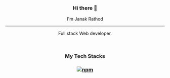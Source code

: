 

<h3 align="center"> Hi there 👋</h3>

<p align="center">
I'm Janak Rathod
</p><hr/>
<p align="center">Full stack Web developer.</p>

<br/>
<h3 align="center">
My Tech Stacks
</h3>

<h3 align="center">
  <a href="https://github.com/janak06" style="pointer-events: none;  cursor: default;">
  <img alt="npm" src="https://raw.githubusercontent.com/akasrai/akasrai/master/assets/stack-hills.png">
</a>
</h3>
